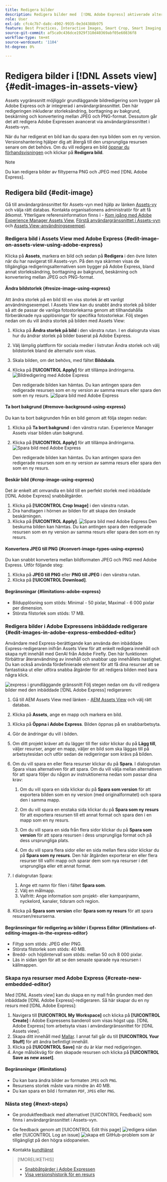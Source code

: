 ```yaml
---
title: Redigera bilder
description: Redigera bilder med  [!DNL Adobe Express] aktiverade alternativ och spara uppdaterade bilder som versioner.
role: User
exl-id: cfc4c7b7-da8c-4902-9935-0e3d4388b975
feature: Best Practices, Interactive Images, Smart Crop, Smart Imaging
source-git-commit: af5ca9c436dce1929f310d40369abf05e60836f8
workflow-type: tm+mt
source-wordcount: '1104'
ht-degree: 0%

---
```


# Redigera bilder i [!DNL Assets view] {#edit-images-in-assets-view}

Assets vygränssnitt möjliggör grundläggande bildredigering som bygger på Adobe Express och är integrerad i användargränssnittet. Den här redigeringen inkluderar storleksändring, borttagning av bakgrund, beskärning och konvertering mellan JPEG och PNG-format. Dessutom går det att redigera Adobe Expressen avancerat via användargränssnittet i Assets-vyn.

När du har redigerat en bild kan du spara den nya bilden som en ny version. Versionshantering hjälper dig att återgå till den ursprungliga resursen senare om det behövs. Om du vill redigera en bild [öppnar du förhandsvisningen](https://experienceleague.adobe.com/en/docs/experience-manager-assets-essentials/help/navigate-view#preview-assets) och klickar på **Redigera bild**.

>[!NOTE]
>
>Du kan redigera bilder av filtyperna PNG och JPEG med [!DNL Adobe Express].

<!--The editing actions that are available are Spot healing, Crop and straighten, Resize image, and Adjust image.-->

## Redigera bild {#edit-image}

Gå till användargränssnittet för Assets-vyn med hjälp av länken [Assets-vy](https://experience.adobe.com/#/assets) och välja rätt databas. Kontakta organisationens administratör för att få åtkomst.
Ytterligare referensinformation finns i - [Kom igång med Adobe Experience Manager Assets View](https://experienceleague.adobe.com/en/docs/experience-manager-cloud-service/content/assets/assets-view/get-started-assets-view), [Förstå användargränssnittet i Assets-vyn](https://experienceleague.adobe.com/en/docs/experience-manager-cloud-service/content/assets/assets-view/navigate-assets-view#understand-interface-navigation) och [Assets View-användningsexempel](https://experienceleague.adobe.com/en/docs/experience-manager-cloud-service/content/assets/assets-view/get-started-assets-view#use-cases).
<!--
>[!CONTEXTUALHELP]
>id="assets_express_integration"
>title="Adobe Express Integration"
>abstract="Easy and intuitive image-editing tools powered by Adobe Express available directly within AEM Assets to increase content reuse and accelerate content velocity."-->

### Redigera bild i Assets View med Adobe Express {#edit-image-on-assets-view-using-adobe-express}

Klicka på **Assets**, markera en bild och sedan på **Redigera** i den övre listen när du har navigerat till Assets-vyn. På den nya skärmen visas de tillgängliga redigeringsalternativen som bygger på Adobe Express, bland annat storleksändring, borttagning av bakgrund, beskärning och konvertering mellan JPEG och PNG-format.

#### Ändra bildstorlek {#resize-image-using-express}

Att ändra storlek på en bild till en viss storlek är ett vanligt användningsexempel. I Assets View kan du snabbt ändra storlek på bilder så att de passar de vanliga fotostorlekarna genom att tillhandahålla förberäknade nya upplösningar för specifika fotostorlekar. Följ stegen nedan om du vill ändra storlek på bilden med Assets View:

1. Klicka på **Ändra storlek på bild** i den vänstra rutan. I en dialogruta visas hur du ändrar storlek på bilder baserat på Adobe Express.
1. Välj lämplig plattform för sociala medier i listrutan Ändra storlek och välj bildstorlek bland de alternativ som visas.
1. Skala bilden, om det behövs, med fältet **Bildskala**.
1. Klicka på **[!UICONTROL Apply]** för att tillämpa ändringarna.
   ![Bildredigering med Adobe Express](assets/adobe-express-resize-image.png)

   Den redigerade bilden kan hämtas. Du kan antingen spara den redigerade resursen som en ny version av samma resurs eller spara den som en ny resurs.
   ![Spara bild med Adobe Express](assets/adobe-express-resize-save.png)

#### Ta bort bakgrund {#remove-background-using-express}

Du kan ta bort bakgrunden från en bild genom att följa stegen nedan:

1. Klicka på **Ta bort bakgrund** i den vänstra rutan. Experience Manager Assets visar bilden utan bakgrund.
1. Klicka på **[!UICONTROL Apply]** för att tillämpa ändringarna.
   ![Spara bild med Adobe Express](assets/adobe-express-remove-background.png)

   Den redigerade bilden kan hämtas. Du kan antingen spara den redigerade resursen som en ny version av samma resurs eller spara den som en ny resurs.

#### Beskär bild {#crop-image-using-express}

Det är enkelt att omvandla en bild till en perfekt storlek med inbäddade [!DNL Adobe Express] snabbåtgärder.

1. Klicka på **[!UICONTROL Crop Image]** i den vänstra rutan.
2. Dra handtagen i hörnen av bilden för att skapa den önskade beskärningen.
3. Klicka på **[!UICONTROL Apply]**.
   ![Spara bild med Adobe Express](assets/adobe-express-crop-image.png)
Den beskurna bilden kan hämtas. Du kan antingen spara den redigerade resursen som en ny version av samma resurs eller spara den som en ny resurs.

#### Konvertera JPEG till PNG {#convert-image-types-using-express}

Du kan snabbt konvertera mellan bildformaten JPEG och PNG med Adobe Express. Utför följande steg:

1. Klicka på **JPEG till PNG** eller **PNG till JPEG** i den vänstra rutan.
   <!--![Convert to PNG with Adobe Express](/help/using/assets/adobe-express-convert-image.png)-->
1. Klicka på **[!UICONTROL Download]**.

#### Begränsningar {#limitations-adobe-express}

* Bildupplösning som stöds: Minimal - 50 pixlar, Maximal - 6 000 pixlar per dimension.
* Största filstorlek som stöds: 17 MB.

### Redigera bilder i Adobe Expressens inbäddade redigerare {#edit-images-in-adobe-express-embedded-editor}

Användare med Express-berättigande kan använda den inbäddade Express-redigeraren inifrån Assets View för att enkelt redigera innehåll och skapa nytt innehåll med GenAI från Adobe Firefly. Den här funktionen förbättrar återanvändning av innehåll och snabbar upp innehållets hastighet. Du kan också använda fördefinierade element för att få dina resurser att se fantastiska ut eller utföra snabba åtgärder för att redigera bilden med bara några klick.

![express i grundläggande gränssnitt](/help/assets/assets/express-in-essentials-ui.jpg)
Följ stegen nedan om du vill redigera bilder med den inbäddade [!DNL Adobe Express] redigeraren:

1. Gå till AEM Assets View med länken - [AEM Assets View](https://experience.adobe.com/#/assets) och välj rätt databas.
1. Klicka på **Assets**, ange en mapp och markera en bild.
1. Klicka på **Öppna i Adobe Express**. Bilden öppnas på en snabbarbetsyta.
1. Gör de ändringar du vill i bilden.
1. Om ditt projekt kräver att du lägger till fler sidor klickar du på **Lägg till**, väljer resurser, anger en mapp, väljer en bild som ska läggas till på arbetsytesidan och utför sedan de redigeringar som krävs på bilden.
1. Om du vill spara en eller flera resurser klickar du på **Spara**. I dialogrutan Spara visas alternativen för att spara. Om du vill välja mellan alternativen för att spara följer du någon av instruktionerna nedan som passar dina krav:
   1. Om du vill spara en sida klickar du på **Spara som version** för att exportera bilden som en ny version (med originalformatet) och spara den i samma mapp.

   1. Om du vill spara en enstaka sida klickar du på **Spara som ny resurs** för att exportera resursen till ett annat format och spara den i en mapp som en ny resurs.

   1. Om du vill spara en sida från flera sidor klickar du på **Spara som version** för att spara resursen i dess ursprungliga format och på dess ursprungliga plats.

   1. Om du vill spara flera sidor eller en sida mellan flera sidor klickar du på **Spara som ny resurs**. Den här åtgärden exporterar en eller flera resurser till valfri mapp och sparar dem som nya resurser i det ursprungliga eller ett annat format.

1. I dialogrutan Spara:
   1. Ange ett namn för filen i fältet **Spara som**.
   1. Välj en målmapp.
   1. Valfritt: Ange information som projekt- eller kampanjnamn, nyckelord, kanaler, tidsram och region.
1. Klicka på **Spara som version** eller **Spara som ny resurs** för att spara resursen/resurserna.

#### Begränsningar för redigering av bilder i Express Editor {#limitations-of-editing-images-in-the-express-editor}

* Filtyp som stöds: JPEG eller PNG.
* Största filstorlek som stöds: 40 MB.
* Bredd- och höjdintervall som stöds: mellan 50 och 8 000 pixlar.
* Läs in sidan igen för att se den senaste sparade nya resursen i källmappen.

### Skapa nya resurser med Adobe Express {#create-new-embedded-editor}

Med [!DNL Assets view] kan du skapa en ny mall från grunden med den inbäddade [!DNL Adobe Express]-redigeraren. Så här skapar du en ny resurs med [!DNL Adobe Express]:

1. Navigera till **[!UICONTROL My Workspace]** och klicka på **[!UICONTROL Create]** i Adobe Expressens banderoll som visas högst upp. [!DNL Adobe Express] tom arbetsyta visas i användargränssnittet för [!DNL Assets view].
1. Skapa ditt innehåll med [Mallar](https://helpx.adobe.com/in/express/using/work-with-templates.html). I annat fall går du till **[!UICONTROL Your Stuff]** för att ändra befintligt innehåll.
1. Klicka på **[!UICONTROL Save]** när du är klar med redigeringen.
1. Ange målsökväg för den skapade resursen och klicka på **[!UICONTROL Save as new asset]**.

#### Begränsningar {#limitations}

* Du kan bara ändra bilder av formaten `JPEG` och `PNG`.
* Resursens storlek måste vara mindre än 40 MB.
* Du kan spara en bild i formaten `PDF`, `JPEG` eller `PNG`.

<!--
## Edit images using [!DNL Adobe Photoshop Express] {#edit-using-photoshop-express}

<!--
After editing an image, you can save the new image as a new version. Versioning helps you to revert to the original asset later, if needed. To edit an image, [open its preview](navigate-assets-view.md#preview-assets) and click **[!UICONTROL Edit Image]** ![edit icon](assets/do-not-localize/edit-icon.png) from the rail on the right.

![Options to edit an image](assets/edit-image2.png)

*Figure: The options to edit images are powered by [!DNL Adobe Photoshop Express].*
-->
<!--
### Touch up images {#spot-heal-images-using-photoshop-express}

If there are minor spots or small objects on an image, you can edit and remove the spots using the spot healing feature provided by Adobe Photoshop.

The brush samples the retouched area and makes the repaired pixels blend seamlessly into the rest of the image. Use a brush size that is only slightly larger than the spot you want to fix.

![Spot healing edit option](assets/edit-spot-healing.png)

<!-- 
TBD: See if we should give backlinks to PS docs for these concepts.
For more information about how Spot Healing works in Photoshop, see [retouching and repairing photos](https://helpx.adobe.com/photoshop/using/retouching-repairing-images.html). 
-->
<!-- 
### Crop and straighten images {#crop-straighten-images-using-photoshop-express}

Using the crop and straighten option that you can do basic cropping, rotate image, flip it horizontally or vertically, and crop it to dimensions suitable for popular social media websites.

To save your edits, click **[!UICONTROL Crop Image]**. After editing, you can save the new image as a version.

![Option to crop and straighten](assets/edit-crop-straighten.png)

Many default options let you crop your image to the best proportions that fit various social media profiles and posts.

### Resize image {#resize-image-using-photoshop-express}

You can view the common photo sizes in centimeters or inches to know the dimensions. By default, the resizing method retains the aspect ratio. To manually override the aspect ratio, click ![](assets/do-not-localize/lock-closed-icon.png).

Enter the dimensions and click **[!UICONTROL Resize Image]** to resize the image. Before you save the changes as a version, you can either undo all the changes done before saving by clicking [!UICONTROL Undo] or you can change the specific step in the editing process by clicking [!UICONTROL Revert].

![Options when resizing an image](assets/resize-image.png)

### Adjust image {#adjust-image-using-photoshop-express}

[!DNL Assets view] lets you adjust the color, tone, contrast, and more, with just a few clicks. Click **[!UICONTROL Adjust image]** in the edit window. The following options are available in the right sidebar:

* **Popular**: [!UICONTROL High Contrast & Detail], [!UICONTROL Desaturated Contrast], [!UICONTROL Aged Photo], [!UICONTROL B&W Soft], and [!UICONTROL B&W Sepia Tone].
* **Color**: [!UICONTROL Natural], [!UICONTROL Bright], [!UICONTROL High Contrast], [!UICONTROL High Contrast & Detail], [!UICONTROL Vivid], and [!UICONTROL Matte].
* **Creative**: [!UICONTROL Desaturated Contrast], [!UICONTROL Cool Light], [!UICONTROL Turquoise & Red], [!UICONTROL Soft Mist], [!UICONTROL Vintage Instant], [!UICONTROL Warm Contrast], [!UICONTROL Flat & Green], [!UICONTROL Red Lift Matte], [!UICONTROL Warm Shadows], and [!UICONTROL Aged Photo].
* **B&W**: [!UICONTROL B&W Landscape], [!UICONTROL B&W High Contrast], [!UICONTROL B&W Punch], [!UICONTROL B&W Low Contrast], [!UICONTROL B&W Flat], [!UICONTROL B&W Soft], [!UICONTROL B&W Infrared], [!UICONTROL B&W Selenium Tone], [!UICONTROL B&W Sepia Tone], and [!UICONTROL B&W Split Tone].
* **Vignetting**: [!UICONTROL None], [!UICONTROL Light], [!UICONTROL Medium], and [!UICONTROL Heavy].

![Adjust image by editing](assets/adjust-image.png)

<!--
TBD: Insert a video of the available social media options.
-->

### Nästa steg {#next-steps}

* Ge produktfeedback med alternativet [!UICONTROL Feedback] som finns i användargränssnittet i Assets-vyn.

* Ge feedback genom att [!UICONTROL Edit this page] ![redigera sidan](assets/do-not-localize/edit-page.png) eller [!UICONTROL Log an issue] ![skapa ett GitHub-problem](assets/do-not-localize/github-issue.png) som är tillgängligt på den högra sidopanelen.

* Kontakta [kundtjänst](https://experienceleague.adobe.com/?support-solution=General#support)

>[!MORELIKETHIS]
>
>* [Snabbåtgärder i Adobe Expressen](https://helpx.adobe.com/in/express/using/resize-image.html)
>* [Visa versionshistorik för en resurs](navigate-assets-view.md)
